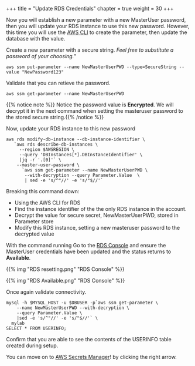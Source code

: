 +++
title = "Update RDS Credentials"
chapter = true
weight = 30
+++

Now you will establish a new parameter with a new MasterUser password, then you will update your RDS instance to use this new password.  However, this time you will use the [AWS CLI]() to create the parameter, then update the database with the value.

Create a new parameter with a secure string.  *Feel free to substitute a password of your choosing.*"
```
aws ssm put-parameter --name NewMasterUserPWD --type=SecureString --value "NewPassword123"
```

Validate that you can retieve the password.
```
aws ssm get-parameter --name NewMasterUserPWD
```

{{% notice note %}}
Notice the password value is **Encrypted**.  We will decrypt it in the next command when setting the masteruser password to the stored secure string.{{% /notice %}}  

Now, update your RDS instance to this new password
```
aws rds modify-db-instance --db-instance-identifier \
   `aws rds describe-db-instances \
     --region $AWSREGION \
     --query 'DBInstances[*].DBInstanceIdentifier' \
     |jq -r '.[0]'` \
    --master-user-password \
      `aws ssm get-parameter --name NewMasterUserPWD \
       --with-decryption --query Parameter.Value  \
       | sed -e 's/^"//' -e 's/"$//'`
```
Breaking this command down:

- Using the AWS CLI for RDS
- Find the instance identifier of the the only RDS instance in the account.
- Decrypt the value for secure secret, NewMasterUserPWD, stored in Parameter store
- Modify this RDS instance, setting a new masteruser password to the decrypted value

With the command running Go to the [RDS Console](https://console.aws.amazon.com/rds/home#database:id=rds-mysql-lab) and ensure the MasterUser credentials have been updated and the status returns to **Available**.

{{% img "RDS resetting.png" "RDS Console" %}}

{{% img "RDS Available.png" "RDS Console" %}}

Once again validate connectivity.
```
mysql -h $MYSQL_HOST -u $DBUSER -p`aws ssm get-parameter \
    --name NewMasterUserPWD --with-decryption \
    --query Parameter.Value \
    |sed -e 's/^"//' -e 's/"$//'` \
  mylab
SELECT * FROM USERINFO;
```

Confirm that you are able to see the contents of the USERINFO table created during setup.

You can move on to [AWS Secrets Manager](https://aws.amazon.com/secrets-manager/)!  by clicking the right arrow.